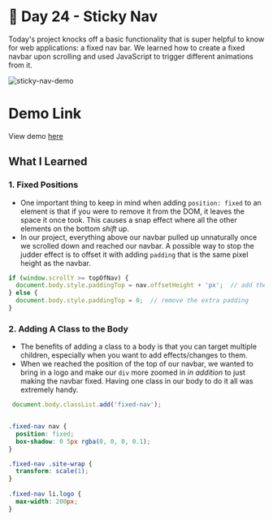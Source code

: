 # 💬 Day 24 - Sticky Nav

Today's project knocks off a basic functionality that is super helpful to know for web applications: a fixed nav bar. We learned how to create a fixed navbar upon scrolling and used JavaScript to trigger different animations from it.

![sticky-nav-demo](https://i.ibb.co/mCytDwn/24-00.png)

# Demo Link
View demo [here](https://sandaiiyahh.github.io/JavaScript30/24-Sticky%20Nav/index.html)

## What I Learned

### 1. Fixed Positions
 - One important thing to keep in mind when adding `position: fixed` to an element is that if you were to remove it from the DOM, it leaves the space it once took. This causes a snap effect where all the other elements on the bottom *shift* up.
 - In our project, everything above our navbar pulled up unnaturally once we scrolled down and reached our navbar. A possible way to stop the judder effect is to offset it with adding `padding` that is the same pixel height as the navbar.
 
  ```javascript
  if (window.scrollY >= topOfNav) {
    document.body.style.paddingTop = nav.offsetHeight + 'px';  // add the extra padding
  } else {
    document.body.style.paddingTop = 0;  // remove the extra padding
  }
 
 ```
 
 ### 2. Adding A Class to the Body
  - The benefits of adding a class to a body is that you can target multiple children, especially when you want to add effects/changes to them. 
  - When we reached the position of the top of our navbar, we wanted to bring in a logo and make our `div` more zoomed in *in addition* to just making the navbar fixed. Having one class in our body to do it all was extremely handy.
  
 ```javascript
  document.body.classList.add('fixed-nav');
 ```
  
 ```css
 
 .fixed-nav nav {
   position: fixed;
   box-shadow: 0 5px rgba(0, 0, 0, 0.1);
 }
 
 .fixed-nav .site-wrap {
   transform: scale(1);
 }
  
 .fixed-nav li.logo {
   max-width: 200px;
 }

 ```




